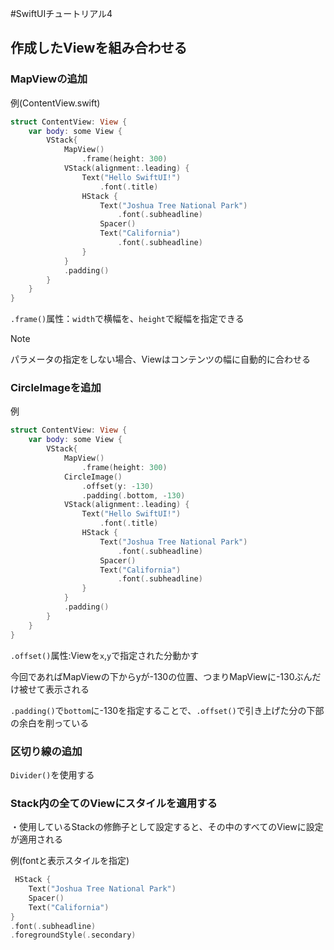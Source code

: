 #SwiftUIチュートリアル4

## 作成したViewを組み合わせる

### MapViewの追加

例(ContentView.swift)

```swift
struct ContentView: View {
    var body: some View {
        VStack{
            MapView()
                .frame(height: 300)
            VStack(alignment:.leading) {
                Text("Hello SwiftUI!")
                    .font(.title)
                HStack {
                    Text("Joshua Tree National Park")
                        .font(.subheadline)
                    Spacer()
                    Text("California")
                        .font(.subheadline)
                }
            }
            .padding()
        }
    }
}
```

`.frame()`属性：`width`で横幅を、`height`で縦幅を指定できる

> [!NOTE]
> パラメータの指定をしない場合、Viewはコンテンツの幅に自動的に合わせる

### CircleImageを追加

例

```swift
struct ContentView: View {
    var body: some View {
        VStack{
            MapView()
                .frame(height: 300)
            CircleImage()
                .offset(y: -130)
                .padding(.bottom, -130)
            VStack(alignment:.leading) {
                Text("Hello SwiftUI!")
                    .font(.title)
                HStack {
                    Text("Joshua Tree National Park")
                        .font(.subheadline)
                    Spacer()
                    Text("California")
                        .font(.subheadline)
                }
            }
            .padding()
        }
    }
}
```

`.offset()`属性:Viewを`x`,`y`で指定された分動かす

今回であればMapViewの下からyが-130の位置、つまりMapViewに-130ぶんだけ被せて表示される

`.padding()`で`bottom`に-130を指定することで、`.offset()`で引き上げた分の下部の余白を削っている

### 区切り線の追加

`Divider()`を使用する

### Stack内の全てのViewにスタイルを適用する

・使用しているStackの修飾子として設定すると、その中のすべてのViewに設定が適用される

例(fontと表示スタイルを指定)

```swift
 HStack {
    Text("Joshua Tree National Park")
    Spacer()
    Text("California")
}
.font(.subheadline)
.foregroundStyle(.secondary)
```

